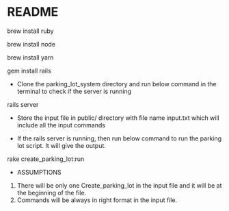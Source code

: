 # README

brew install ruby

brew install node

brew install yarn

gem install rails

* Clone the parking_lot_system directory and run below command in the terminal to check if the server is running

rails server

* Store the input file in public/ directory with file name input.txt which will include all the input commands

* If the rails server is running, then run below command to run the parking lot script. It will give the output.

rake create_parking_lot:run



* ASSUMPTIONS

1. There will be only one Create_parking_lot in the input file and it will be at the beginning of the file.
2. Commands will be always in right format in the input file.



